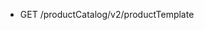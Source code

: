 <!--
    ATTENTION: This file was generated via gradle!
               Do NOT manually edit this file! Any such changes will be overwritten!
-->

* GET /productCatalog/v2/productTemplate
